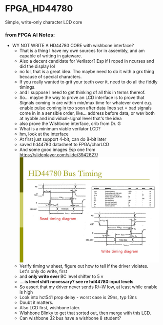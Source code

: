 # FPGA_HD44780
Simple, write-only character LCD core

### from FPGA AI Notes:
* WY NOT WRITE A HD44780 CORE with wishbone interface?
    * That is a thing I have my own sources for in assembly, and am capable of writing in gateware.
    * Also a decent candidate for Verilator? Esp if I roped in ncurses and did the display lol
    * no lol, that is a great idea. Tho maybe need to do it with a grx thing because of special characters.
    * If you really wanted to grit your teeth over it, need to do all the fiddly timings.
    * and I suppose I need to get thinking of all this in terms thereof.
    * So… maybe the way to prove an LCD interface is to prove that
Signals coming in are within min/max time for whatever event
e.g. enable pulse coming in too soon after data lines set = bad
signals come in in a sensible order, like… address before data, or wev
both at nybble and individual-signal level
that's the idea
    * also prove the Wishbone interface, crib from Dr. G
    * What is a minimum viable verilator LCD?
    * hm, look at the interface
    * At first just support 4-bit, can do 8-bit later
    * saved hd44780 datasheet to FPGA/charLCD
    * And some good images Esp one from https://slideplayer.com/slide/3942627/ 
    ![HD44780 timing diagrams](images/HD44780BusTimingdiagram.jpg)
    * Verify timing w sheet, figure out how to tell if the driver violates. Let's only do write, first
    * and **only write ever** BC level shifter to 5 v
    * ....**is level shift necessary? see re hd44780 input levels**
    * So assert that my driver never sends R/~W low, at least while enable is high
    * Look into hct541 prop delay - worst case is 29ns, typ 13ns
    * Doubt it matters.
    * Also LCD first, wishbone later.
    * Wishbone Blinky to get that sorted out, then merge with this LCD.
    * Can wishbone 32 bus have a wishbone 8 student?

